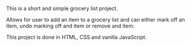 This is a short and simple grocery list project. 

Allows for user to add an item to a grocery list and can either mark off an item, undo marking off and item or remove and item. 

This project is done in HTML, CSS and vanilla JavaScript. 



